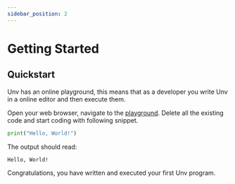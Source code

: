```yaml
---
sidebar_position: 2
---
```

#  Getting Started

## Quickstart

Unv has an online playground, this means that as a developer you write Unv in a online editor and then execute them.

Open your web browser, navigate to the [playground](/playground). Delete all the existing code and start coding with following snippet.

```py
print("Hello, World!")
```

The output should read:

```
Hello, World!
```

Congratulations, you have written and executed your first Unv program.
